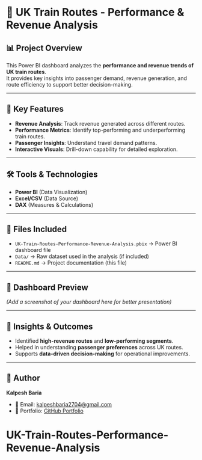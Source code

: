 # 🚆 UK Train Routes - Performance & Revenue Analysis

## 📊 Project Overview
This Power BI dashboard analyzes the **performance and revenue trends of UK train routes**.  
It provides key insights into passenger demand, revenue generation, and route efficiency to support better decision-making.

---

## 🔑 Key Features
- **Revenue Analysis**: Track revenue generated across different routes.  
- **Performance Metrics**: Identify top-performing and underperforming train routes.  
- **Passenger Insights**: Understand travel demand patterns.  
- **Interactive Visuals**: Drill-down capability for detailed exploration.  

---

## 🛠 Tools & Technologies
- **Power BI** (Data Visualization)  
- **Excel/CSV** (Data Source)  
- **DAX** (Measures & Calculations)  

---

## 📂 Files Included
- `UK-Train-Routes-Performance-Revenue-Analysis.pbix` → Power BI dashboard file  
- `Data/` → Raw dataset used in the analysis (if included)  
- `README.md` → Project documentation (this file)  

---

## 📸 Dashboard Preview
*(Add a screenshot of your dashboard here for better presentation)*  

---

## 🚀 Insights & Outcomes
- Identified **high-revenue routes** and **low-performing segments**.  
- Helped in understanding **passenger preferences** across UK routes.  
- Supports **data-driven decision-making** for operational improvements.  

---

## 👤 Author
**Kalpesh Baria**  
- 📧 Email: kalpeshbaria2704@gmail.com  
- 🔗 Portfolio: [GitHub Portfolio](https://github.com/Kalpesh-2704)  
# UK-Train-Routes-Performance-Revenue-Analysis
